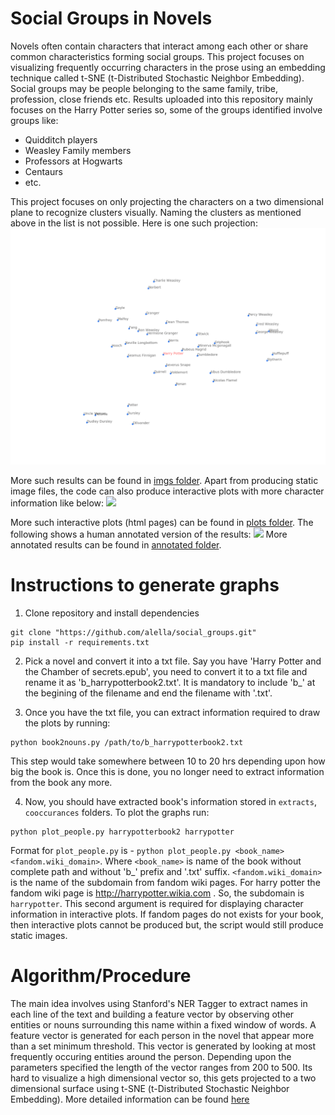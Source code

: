 Social Groups in Novels
=======================

Novels often contain characters that interact among each other or share common characteristics forming social groups. This project focuses on visualizing frequently occurring characters in the prose using an embedding technique called t-SNE (t-Distributed Stochastic Neighbor Embedding). Social groups may be people belonging to the same family, tribe, profession, close friends etc. Results uploaded into this repository mainly focuses on the Harry Potter series so, some of the groups identified involve groups like:
- Quidditch players
- Weasley Family members
- Professors at Hogwarts
- Centaurs
- etc.

This project focuses on only projecting the characters on a two dimensional plane to recognize clusters visually. Naming the clusters as mentioned above in the list is not possible. Here is one such projection:
![](https://github.com/alella/social_groups/raw/master/imgs/hp1.png)

More such results can be found in [imgs folder](https://github.com/alella/social_groups/tree/master/imgs). Apart from producing static image files, the code can also produce interactive plots with more character information like below:
![](https://s31.postimg.cc/nshbbgy4b/scrot_O1_T7i.png)

More such interactive plots (html pages) can be found in [plots folder](https://github.com/alella/social_groups/tree/master/plots). The following shows a human annotated version of the results:
![](https://s31.postimg.cc/qrxv9f8fv/scrot_MHr_Mi.png)
More annotated results can be found in [annotated folder](https://github.com/alella/social_groups/tree/master/annotated).

Instructions to generate graphs
===============================

1. Clone repository and install dependencies
```
git clone "https://github.com/alella/social_groups.git"
pip install -r requirements.txt
```

2. Pick a novel and convert it into a txt file. Say you have 'Harry Potter and the Chamber of secrets.epub', you need to convert it to a txt file and rename it as 'b_harrypotterbook2.txt'. It is mandatory to include 'b_' at the begining of the filename and end the filename with '.txt'.

3. Once you have the txt file, you can extract information required to draw the plots by running:
```
python book2nouns.py /path/to/b_harrypotterbook2.txt
```
This step would take somewhere between 10 to 20 hrs depending upon how big the book is. Once this is done, you no longer need to extract information from the book any more. 

4. Now, you should have extracted book's information stored in `extracts`, `cooccurances` folders. To plot the graphs run:
```
python plot_people.py harrypotterbook2 harrypotter
```
Format for `plot_people.py` is - `python plot_people.py <book_name> <fandom.wiki_domain>`. Where `<book_name>` is name of the book without complete path and without 'b_' prefix and '.txt' suffix. `<fandom.wiki_domain>` is the name of the subdomain from fandom wiki pages. For harry potter the fandom wiki page is http://harrypotter.wikia.com . So, the subdomain is `harrypotter`. This second argument is required for displaying character information in interactive plots. If fandom pages do not exists for your book, then interactive plots cannot be produced but, the script would still produce static images.

Algorithm/Procedure
===================

The main idea involves using Stanford's NER Tagger to extract names in each line of the text and building a feature vector by observing other entities or nouns surrounding this name within a fixed window of words. A feature vector is generated for each person in the novel that appear more than a set minimum threshold. This vector is generated by looking at most frequently occuring entities around the person. Depending upon the parameters specified the length of the vector ranges from 200 to 500. Its hard to visualize a high dimensional vector so, this gets projected to a two dimensional surface using t-SNE (t-Distributed Stochastic Neighbor Embedding).
More detailed information can be found [here](https://raw.githubusercontent.com/alella/social_groups/master/paper.pdf)